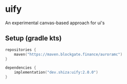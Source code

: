 # uify
An experimental canvas-based approach for ui's

## Setup (gradle kts)
```kts
repositories {
    maven("https://maven.blockgate.finance/auroramc")
}

dependencies {
    implementation("dev.shiza:uify:2.0.0")
}
```
